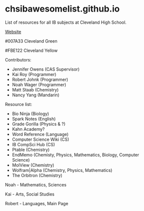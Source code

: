 # chsibawesomelist.github.io
List of resources for all IB subjects at Cleveland High School.

[Website](https://chsibawesomelist.github.io/)

#007A33 Cleveland Green

#FBE122 Cleveland Yellow

Contributors:
* Jennifer Owens (CAS Supervisor)
* Kai Roy (Programmer)
* Robert Johnk (Programmer)
* Noah Wager (Programmer)
* Matt Staab (Chemistry)
* Nancy Yang (Mandarin)

Resource list:
* Bio Ninja (Biology)
* Spark Notes (English)
* Grade Gorilla (Physics & ?)
* Kahn Academy?
* Word Reference (Language)
* Computer Science Wiki (CS)
* IB CompSci Hub (CS)
* Ptable (Chemistry)
* EndMemo (Chemisty, Physics, Mathematics, Biology, Computer Science)
* MolView (Chemistry)
* Wolfram|Alpha (Chemistry, Physics, Mathematics)
* The Orbitron (Chemistry)

Noah - Mathematics, Sciences

Kai - Arts, Social Studies

Robert - Languages, Main Page
